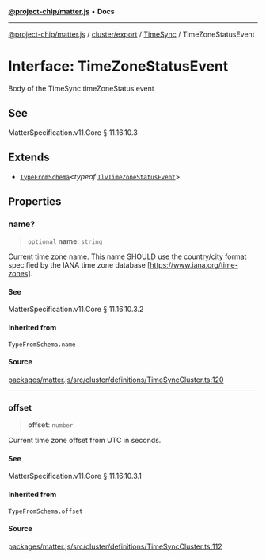 [**@project-chip/matter.js**](../../../../../README.md) • **Docs**

***

[@project-chip/matter.js](../../../../../modules.md) / [cluster/export](../../../README.md) / [TimeSync](../README.md) / TimeZoneStatusEvent

# Interface: TimeZoneStatusEvent

Body of the TimeSync timeZoneStatus event

## See

MatterSpecification.v11.Core § 11.16.10.3

## Extends

- [`TypeFromSchema`](../../../../../tlv/export/README.md#typefromschemas)\<*typeof* [`TlvTimeZoneStatusEvent`](../README.md#tlvtimezonestatusevent)\>

## Properties

### name?

> `optional` **name**: `string`

Current time zone name. This name SHOULD use the country/city format specified by the IANA time zone
database [https://www.iana.org/time-zones].

#### See

MatterSpecification.v11.Core § 11.16.10.3.2

#### Inherited from

`TypeFromSchema.name`

#### Source

[packages/matter.js/src/cluster/definitions/TimeSyncCluster.ts:120](https://github.com/project-chip/matter.js/blob/7a8cbb56b87d4ccf34bec5a9a95ab40a1711324f/packages/matter.js/src/cluster/definitions/TimeSyncCluster.ts#L120)

***

### offset

> **offset**: `number`

Current time zone offset from UTC in seconds.

#### See

MatterSpecification.v11.Core § 11.16.10.3.1

#### Inherited from

`TypeFromSchema.offset`

#### Source

[packages/matter.js/src/cluster/definitions/TimeSyncCluster.ts:112](https://github.com/project-chip/matter.js/blob/7a8cbb56b87d4ccf34bec5a9a95ab40a1711324f/packages/matter.js/src/cluster/definitions/TimeSyncCluster.ts#L112)
